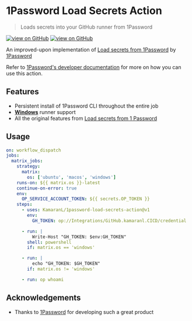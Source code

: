 # 1Password Load Secrets Action

> Loads secrets into your GitHub runner from 1Password

[![view on GitHub](https://badgen.net/github/license/KamaranL/1password-load-secrets-action)](https://github.com/KamaranL/1password-load-secrets-action/blob/HEAD/LICENSE.txt)
[![view on GitHub](https://badgen.net/github/release/KamaranL/1password-load-secrets-action/stable)](https://github.com/KamaranL/1password-load-secrets-action)

An improved-upon implementation of [Load secrets from 1Password](https://github.com/marketplace/actions/load-secrets-from-1password) by [1Password](https://github.com/1Password)

Refer to [1Password's developer documentation](https://developer.1password.com/docs/ci-cd/github-actions/) for more on how you can use this action.

## Features

- Persistent install of 1Password CLI throughout the entire job
- <u>**Windows**</u> runner support
- All the original features from [Load secrets from 1 Password](https://github.com/marketplace/actions/load-secrets-from-1password)

## Usage

```yaml
on: workflow_dispatch
jobs:
  matrix_jobs:
    strategy:
      matrix:
        os: ['ubuntu', 'macos', 'windows']
    runs-on: ${{ matrix.os }}-latest
    continue-on-error: true
    env:
      OP_SERVICE_ACCOUNT_TOKEN: ${{ secrets.OP_TOKEN }}
    steps:
      - uses: KamaranL/1password-load-secrets-action@v1
        env:
          GH_TOKEN: op://Integrations/GitHub.kamaranl.CICD/credential

      - run: |
          Write-Host "GH_TOKEN: $env:GH_TOKEN"
        shell: powershell
        if: matrix.os == 'windows'

      - run: |
          echo "GH_TOKEN: $GH_TOKEN"
        if: matrix.os != 'windows'

      - run: op whoami
```


## Acknowledgements

- Thanks to [1Password]((https://github.com/1Password)) for developing such a great product
